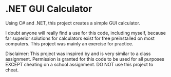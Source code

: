 # .NET GUI Calculator

Using C# and .NET, this project creates a simple GUI calculator. 

I doubt anyone will really find a use for this code, including myself, because far superior solutions for 
	calculators exist for free preinstalled on most computers. This project was mainly an exercise for practice.


Disclaimer:
This project was inspired by and is very similar to a class assignment. Permission is granted for this code to be used for all
	purposes EXCEPT cheating on a school assignment. DO NOT use this project to cheat. 
